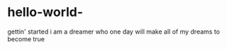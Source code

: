 # hello-world-
gettin' started 
i am a dreamer who one day will make all of my dreams to become true 
